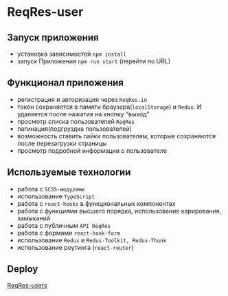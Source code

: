 # ReqRes-user



## Запуск приложения
-   установка зависимостей `npm install`
-   запуск Приложения `npm run start` (перейти по URL)


## Функционал приложения
-   регистрация и авторизация через `ReqRes.in`
-   токен сохраняется в памяти браузера(`localStorage`) и `Redux`. И удаляется после нажатия на кнопку “выход”
-   просмотр списка пользователей `ReqRes`
-   пагинация(подгруздка пользователей)
-   возможность ставить лайки пользователям, которые сохраняются  после перезагрузки страницы
-   просмотр подробной информации о пользователе


## Используемые технологии
-   работа с `SCSS-модулями`
-   использование `TypeScript`
-   работа с `react-hooks` в функциональных компонентах
-   работа с функциями высшего порядка, использование карирования, замыканий
-   работа с публичным `API ReqRes`
-   работа с формами `react-hook-form`
-   использование `Redux` и `Redux-Toolkit, Redux-Thunk`
-   использование роутинга (`react-router`)



## Deploy
[def]:  ""

[ReqRes-users][def]

